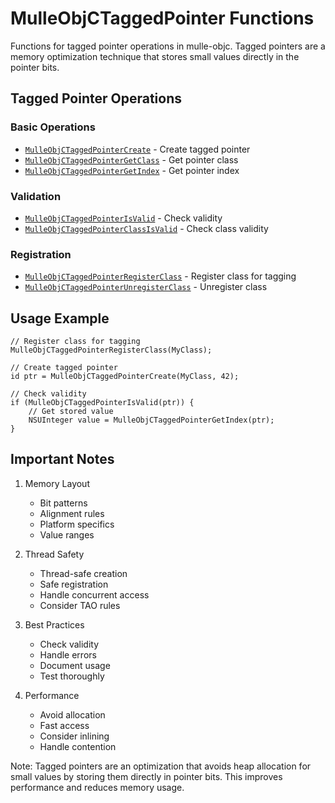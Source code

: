 # MulleObjCTaggedPointer Functions

Functions for tagged pointer operations in mulle-objc. Tagged pointers are a memory optimization technique that stores small values directly in the pointer bits.

## Tagged Pointer Operations

### Basic Operations
- [`MulleObjCTaggedPointerCreate`](https://www.perplexity.ai/search?q=Please+create+some+detailed+API+documentation+for+the+function+MulleObjCTaggedPointerCreate+of+the+MulleObjC+project+https://github.com/mulle-objc/MulleObjC.+You+will+find+source+code+probably+at+https://raw.githubusercontent.com/mulle-objc/MulleObjC/refs/heads/master/src/protocol/MulleObjCTaggedPointer.m+and+the+header+at+https://raw.githubusercontent.com/mulle-objc/MulleObjC/refs/heads/master/src/protocol/MulleObjCTaggedPointer.h+and+there+may+also+be+tests+for+it+in+the+test/+folder) - Create tagged pointer
- [`MulleObjCTaggedPointerGetClass`](https://www.perplexity.ai/search?q=Please+create+some+detailed+API+documentation+for+the+function+MulleObjCTaggedPointerGetClass+of+the+MulleObjC+project+https://github.com/mulle-objc/MulleObjC.+You+will+find+source+code+probably+at+https://raw.githubusercontent.com/mulle-objc/MulleObjC/refs/heads/master/src/protocol/MulleObjCTaggedPointer.m+and+the+header+at+https://raw.githubusercontent.com/mulle-objc/MulleObjC/refs/heads/master/src/protocol/MulleObjCTaggedPointer.h+and+there+may+also+be+tests+for+it+in+the+test/+folder) - Get pointer class
- [`MulleObjCTaggedPointerGetIndex`](https://www.perplexity.ai/search?q=Please+create+some+detailed+API+documentation+for+the+function+MulleObjCTaggedPointerGetIndex+of+the+MulleObjC+project+https://github.com/mulle-objc/MulleObjC.+You+will+find+source+code+probably+at+https://raw.githubusercontent.com/mulle-objc/MulleObjC/refs/heads/master/src/protocol/MulleObjCTaggedPointer.m+and+the+header+at+https://raw.githubusercontent.com/mulle-objc/MulleObjC/refs/heads/master/src/protocol/MulleObjCTaggedPointer.h+and+there+may+also+be+tests+for+it+in+the+test/+folder) - Get pointer index

### Validation
- [`MulleObjCTaggedPointerIsValid`](https://www.perplexity.ai/search?q=Please+create+some+detailed+API+documentation+for+the+function+MulleObjCTaggedPointerIsValid+of+the+MulleObjC+project+https://github.com/mulle-objc/MulleObjC.+You+will+find+source+code+probably+at+https://raw.githubusercontent.com/mulle-objc/MulleObjC/refs/heads/master/src/protocol/MulleObjCTaggedPointer.m+and+the+header+at+https://raw.githubusercontent.com/mulle-objc/MulleObjC/refs/heads/master/src/protocol/MulleObjCTaggedPointer.h+and+there+may+also+be+tests+for+it+in+the+test/+folder) - Check validity
- [`MulleObjCTaggedPointerClassIsValid`](https://www.perplexity.ai/search?q=Please+create+some+detailed+API+documentation+for+the+function+MulleObjCTaggedPointerClassIsValid+of+the+MulleObjC+project+https://github.com/mulle-objc/MulleObjC.+You+will+find+source+code+probably+at+https://raw.githubusercontent.com/mulle-objc/MulleObjC/refs/heads/master/src/protocol/MulleObjCTaggedPointer.m+and+the+header+at+https://raw.githubusercontent.com/mulle-objc/MulleObjC/refs/heads/master/src/protocol/MulleObjCTaggedPointer.h+and+there+may+also+be+tests+for+it+in+the+test/+folder) - Check class validity

### Registration
- [`MulleObjCTaggedPointerRegisterClass`](https://www.perplexity.ai/search?q=Please+create+some+detailed+API+documentation+for+the+function+MulleObjCTaggedPointerRegisterClass+of+the+MulleObjC+project+https://github.com/mulle-objc/MulleObjC.+You+will+find+source+code+probably+at+https://raw.githubusercontent.com/mulle-objc/MulleObjC/refs/heads/master/src/protocol/MulleObjCTaggedPointer.m+and+the+header+at+https://raw.githubusercontent.com/mulle-objc/MulleObjC/refs/heads/master/src/protocol/MulleObjCTaggedPointer.h+and+there+may+also+be+tests+for+it+in+the+test/+folder) - Register class for tagging
- [`MulleObjCTaggedPointerUnregisterClass`](https://www.perplexity.ai/search?q=Please+create+some+detailed+API+documentation+for+the+function+MulleObjCTaggedPointerUnregisterClass+of+the+MulleObjC+project+https://github.com/mulle-objc/MulleObjC.+You+will+find+source+code+probably+at+https://raw.githubusercontent.com/mulle-objc/MulleObjC/refs/heads/master/src/protocol/MulleObjCTaggedPointer.m+and+the+header+at+https://raw.githubusercontent.com/mulle-objc/MulleObjC/refs/heads/master/src/protocol/MulleObjCTaggedPointer.h+and+there+may+also+be+tests+for+it+in+the+test/+folder) - Unregister class

## Usage Example

```objc
// Register class for tagging
MulleObjCTaggedPointerRegisterClass(MyClass);

// Create tagged pointer
id ptr = MulleObjCTaggedPointerCreate(MyClass, 42);

// Check validity
if (MulleObjCTaggedPointerIsValid(ptr)) {
    // Get stored value
    NSUInteger value = MulleObjCTaggedPointerGetIndex(ptr);
}
```

## Important Notes

1. Memory Layout
   - Bit patterns
   - Alignment rules
   - Platform specifics
   - Value ranges

2. Thread Safety
   - Thread-safe creation
   - Safe registration
   - Handle concurrent access
   - Consider TAO rules

3. Best Practices
   - Check validity
   - Handle errors
   - Document usage
   - Test thoroughly

4. Performance
   - Avoid allocation
   - Fast access
   - Consider inlining
   - Handle contention

Note: Tagged pointers are an optimization that avoids heap allocation for small values by storing them directly in pointer bits. This improves performance and reduces memory usage.
